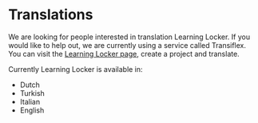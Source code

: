 Translations
============

We are looking for people interested in translation Learning Locker. If you would like to help out, we are currently using a service called Transiflex. You can visit the [Learning Locker page](https://www.transifex.com/projects/p/learning-locker/), create a project and translate.

Currently Learning Locker is available in:

* Dutch
* Turkish
* Italian
* English